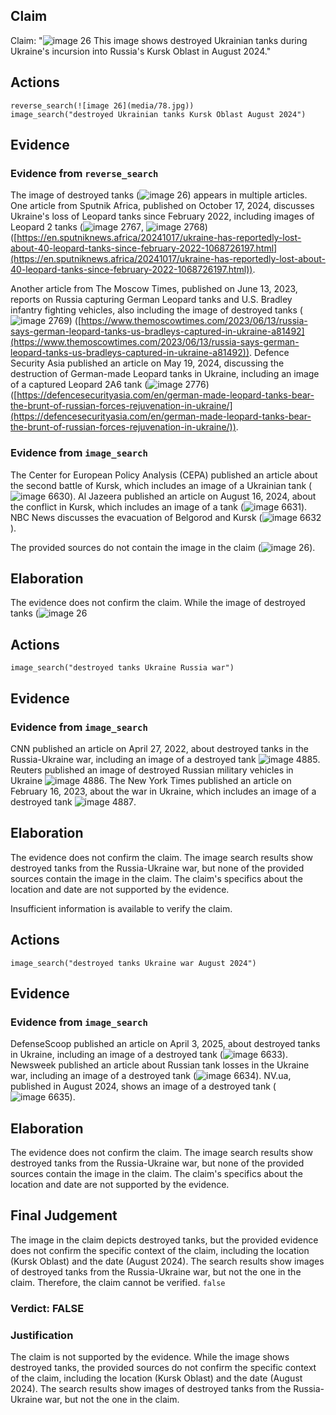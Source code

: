 ## Claim
Claim: "![image 26](media/78.jpg) This image shows destroyed Ukrainian tanks during Ukraine's incursion into Russia's Kursk Oblast in August 2024."

## Actions
```
reverse_search(![image 26](media/78.jpg))
image_search("destroyed Ukrainian tanks Kursk Oblast August 2024")
```

## Evidence
### Evidence from `reverse_search`
The image of destroyed tanks (![image 26](media/78.jpg)) appears in multiple articles. One article from Sputnik Africa, published on October 17, 2024, discusses Ukraine's loss of Leopard tanks since February 2022, including images of Leopard 2 tanks (![image 2767](media/2025-08-07_21-11-1754601064-235630.jpg), ![image 2768](media/2025-08-07_21-11-1754601064-852129.jpg)) ([https://en.sputniknews.africa/20241017/ukraine-has-reportedly-lost-about-40-leopard-tanks-since-february-2022-1068726197.html](https://en.sputniknews.africa/20241017/ukraine-has-reportedly-lost-about-40-leopard-tanks-since-february-2022-1068726197.html)).

Another article from The Moscow Times, published on June 13, 2023, reports on Russia capturing German Leopard tanks and U.S. Bradley infantry fighting vehicles, also including the image of destroyed tanks (![image 2769](media/2025-08-07_21-11-1754601071-722574.jpg)) ([https://www.themoscowtimes.com/2023/06/13/russia-says-german-leopard-tanks-us-bradleys-captured-in-ukraine-a81492](https://www.themoscowtimes.com/2023/06/13/russia-says-german-leopard-tanks-us-bradleys-captured-in-ukraine-a81492)). Defence Security Asia published an article on May 19, 2024, discussing the destruction of German-made Leopard tanks in Ukraine, including an image of a captured Leopard 2A6 tank (![image 2776](media/2025-08-07_21-11-1754601078-976522.jpg)) ([https://defencesecurityasia.com/en/german-made-leopard-tanks-bear-the-brunt-of-russian-forces-rejuvenation-in-ukraine/](https://defencesecurityasia.com/en/german-made-leopard-tanks-bear-the-brunt-of-russian-forces-rejuvenation-in-ukraine/)).


### Evidence from `image_search`
The Center for European Policy Analysis (CEPA) published an article about the second battle of Kursk, which includes an image of a Ukrainian tank (![image 6630](media/2025-08-29_22-54-1756508094-333216.jpg)). Al Jazeera published an article on August 16, 2024, about the conflict in Kursk, which includes an image of a tank (![image 6631](media/2025-08-29_22-54-1756508094-704847.jpg)). NBC News discusses the evacuation of Belgorod and Kursk (![image 6632](media/2025-08-29_22-54-1756508094-852071.jpg)).

The provided sources do not contain the image in the claim (![image 26](media/78.jpg)).


## Elaboration
The evidence does not confirm the claim. While the image of destroyed tanks (![image 26](media/78.jpg)

## Actions
```
image_search("destroyed tanks Ukraine Russia war")
```

## Evidence
### Evidence from `image_search`
CNN published an article on April 27, 2022, about destroyed tanks in the Russia-Ukraine war, including an image of a destroyed tank ![image 4885](media/2025-08-23_13-13-1755954790-188672.jpg). Reuters published an image of destroyed Russian military vehicles in Ukraine ![image 4886](media/2025-08-23_13-13-1755954791-533087.jpg). The New York Times published an article on February 16, 2023, about the war in Ukraine, which includes an image of a destroyed tank ![image 4887](media/2025-08-23_13-13-1755954791-876268.jpg).


## Elaboration
The evidence does not confirm the claim. The image search results show destroyed tanks from the Russia-Ukraine war, but none of the provided sources contain the image in the claim. The claim's specifics about the location and date are not supported by the evidence.

Insufficient information is available to verify the claim.


## Actions
```
image_search("destroyed tanks Ukraine war August 2024")
```

## Evidence
### Evidence from `image_search`
DefenseScoop published an article on April 3, 2025, about destroyed tanks in Ukraine, including an image of a destroyed tank (![image 6633](media/2025-08-29_22-55-1756508127-432911.jpg)). Newsweek published an article about Russian tank losses in the Ukraine war, including an image of a destroyed tank (![image 6634](media/2025-08-29_22-55-1756508128-080442.jpg)). NV.ua, published in August 2024, shows an image of a destroyed tank (![image 6635](media/2025-08-29_22-55-1756508128-467644.jpg)).


## Elaboration
The evidence does not confirm the claim. The image search results show destroyed tanks from the Russia-Ukraine war, but none of the provided sources contain the image in the claim. The claim's specifics about the location and date are not supported by the evidence.


## Final Judgement
The image in the claim depicts destroyed tanks, but the provided evidence does not confirm the specific context of the claim, including the location (Kursk Oblast) and the date (August 2024). The search results show images of destroyed tanks from the Russia-Ukraine war, but not the one in the claim. Therefore, the claim cannot be verified. `false`

### Verdict: FALSE

### Justification
The claim is not supported by the evidence. While the image shows destroyed tanks, the provided sources do not confirm the specific context of the claim, including the location (Kursk Oblast) and the date (August 2024). The search results show images of destroyed tanks from the Russia-Ukraine war, but not the one in the claim.
